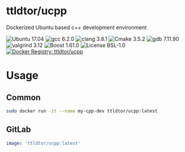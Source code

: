 # ttldtor/ucpp

Dockerized Ubuntu based c++ development environment

![Ubuntu 17.04](https://img.shields.io/badge/ubuntu-17.10-e95420.svg?style=plastic) ![gcc 6.2.0](https://img.shields.io/badge/gcc-6.2.0-orange.svg?style=plastic) ![clang 3.8.1](https://img.shields.io/badge/clang-3.8.1-orange.svg?style=plastic) ![Cmake 3.5.2](https://img.shields.io/badge/cmake-3.5.2-yellow.svg?style=plastic) ![gdb 7.11.90](https://img.shields.io/badge/gdb-7.11.90-yellow.svg?style=plastic) ![valgrind 3.12](https://img.shields.io/badge/valgrind-3.12-yellow.svg?style=plastic) ![Boost 1.61.0](https://img.shields.io/badge/boost-1.61.0-brightgreen.svg?style=plastic) ![License BSL-1.0](https://img.shields.io/badge/license-BSL--1.0-blue.svg?style=plastic) [![Docker Registry: ttldtor/ucpp](https://img.shields.io/badge/docker-ttldtor\/ucpp-black.svg?style=plastic)](https://hub.docker.com/r/ttldtor/ucpp/)

# Usage
## Common
```bash
sudo docker run -it --name my-cpp-dev ttldtor/ucpp:latest
```
## GitLab
```yaml
image: 'ttldtor/ucpp:latest'
```
